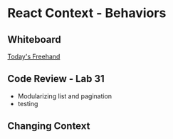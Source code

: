 # React Context - Behaviors

## Whiteboard

[Today's Freehand](https://projects.invisionapp.com/freehand/document/VJwcueslq)

## Code Review - Lab 31

- Modularizing list and pagination
- testing

## Changing Context

